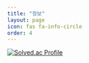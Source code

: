 ```yaml
---
title: "정보"
layout: page
icon: fas fa-info-circle
order: 4
---
```


[![Solved.ac Profile](http://mazassumnida.wtf/api/generate_badge?boj=wjdwns1107)](https://solved.ac/wjdwns1107)
